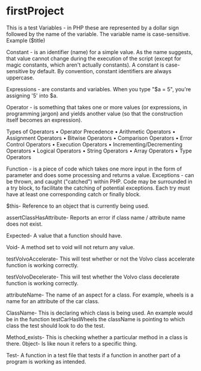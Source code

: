 # firstProject
This is a test
Variables - in PHP these are represented by a dollar sign followed by the name of the variable. The variable name is case-sensitive. Example ($title)

Constant - is an identifier (name) for a simple value. As the name suggests, that value cannot change during the execution of the script (except for magic constants, which aren't actually constants). A constant is case-sensitive by default. By convention, constant identifiers are always uppercase.

Expressions - are constants and variables. When you type "$a = 5", you're assigning '5' into $a. 

Operator -  is something that takes one or more values (or expressions, in programming jargon) and yields another value (so that the construction itself becomes an expression).

Types of Operators
•	Operator Precedence
•	Arithmetic Operators
•	Assignment Operators
•	Bitwise Operators
•	Comparison Operators
•	Error Control Operators
•	Execution Operators
•	Incrementing/Decrementing Operators
•	Logical Operators
•	String Operators
•	Array Operators
•	Type Operators

Function - is a piece of code which takes one more input in the form of parameter and does some processing and returns a value.
Exceptions - can be thrown, and caught ("catched") within PHP. Code may be surrounded in a try block, to facilitate the catching of potential exceptions. Each try must have at least one corresponding catch or finally block.

$this- Reference to an object that is currently being used.

assertClassHasAttribute- Reports an error if class name / attribute name does not exist.

Expected- A value that a function should have.

Void- A method set to void will not return any value.

testVolvoAccelerate- This will test whether or not the Volvo class accelerate function is working correctly.

testVolvoDecelerate- This will test whether the Volvo class decelerate function is working correctly.

attributeName- The name of an aspect for a class.  For example, wheels is a name for an attribute of the car class. 
 
ClassName- This is declaring which class is being used.  An example would be in the function testCarHasWheels the className is pointing to which class the test should look to do the test.

Method_exists- This is checking whether a particular method in a class is there.
0bject- Is like noun it refers to a specific thing.

Test- A function in a test file that tests if a function in another part of a program is working as intended.
